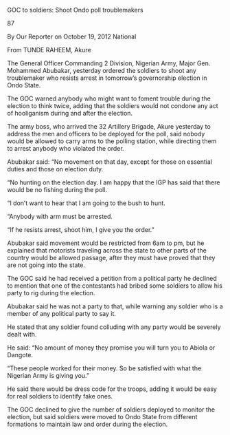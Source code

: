 GOC to soldiers: Shoot Ondo poll troublemakers

87

By Our Reporter on October 19, 2012 National

From TUNDE RAHEEM, Akure

The General Officer Commanding 2 Division, Nigerian Army, Major Gen. Mohammed Abubakar, yesterday ordered the soldiers to shoot any troublemaker who resists arrest in tomorrow’s governorship election in Ondo State.

The GOC warned anybody who might want to foment trouble during the election to think twice, adding that the soldiers would not condone any act of hooliganism during and after the election.

The army boss, who arrived the 32 Artillery Brigade, Akure yesterday to address the men and officers to be deployed for the poll, said nobody would be allowed to carry arms to the polling station, while directing them to arrest anybody who violated the order.

Abubakar said: “No movement on that day, except for those on essential duties and those on election duty.

“No hunting on the election day. I am happy that the IGP has said that there would be no fishing during the poll.

“I don’t want to hear that I am going to the bush to hunt.

“Anybody with arm must be arrested.

“If he resists arrest, shoot him, I give you the order.”

Abubakar said movement would be restricted from 6am to pm, but he explained that motorists traveling across the state to other parts of the country would be allowed passage, after they must have proved that they are not going into the state.

The GOC said he had received a petition from a political party he declined to mention that one of the contestants had bribed some soldiers to allow his party to rig during the election.

Abubakar said he was not a party to that, while warning any soldier who is a member of any political party to say it.

He stated that any soldier found colluding with any party would be severely dealt with.

He said: “No amount of money they promise you will turn you to Abiola or Dangote.

“These people worked for their money. So be satisfied with what the Nigerian Army is giving you.”

He said there would be dress code for the troops, adding it would be easy for real soldiers to identify fake ones.

The GOC declined to give the number of soldiers deployed to monitor the election, but said soldiers were moved to Ondo State from different formations to maintain law and order during the election.
